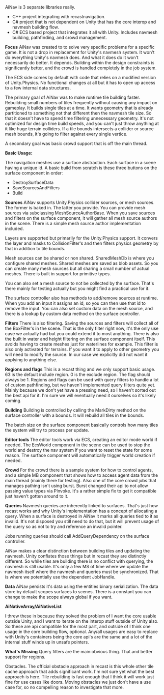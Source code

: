 ﻿
AiNav is 3 separate libraries really.

 - C++ project integrating with recastnavigation.
 - C# project that is not dependent on Unity that has the core interop and navmesh building    flow.
 - C# ECS based project that integrates it all with Unity.   Includes navmesh building, pathfinding, and crowd management.

**Focus**
AiNav was created to to solve very specific problems for a specific game.  It is not a drop in replacement for Unity's navmesh system.  It won't do everything Unity's navmesh does.  And what it does do it won't necessarily do better.  It depends.  Building within the design constraints is significantly better, and the crowd is handled completely in the job system. 

The ECS side comes by default with code that relies on a modified version of Unity.Physics.  No functional changes at all but it has to open up access to a few internal data structures.  

The primary goal of AiNav was to make runtime tile building faster.  Rebuilding small numbers of tiles frequently without causing any impact on gameplay.  It builds single tiles at a time.  It wants geometry that is already partitioned to something not that different then the navmesh tile size.  So that it doesn't have to spend time filtering unnecessary geometry.  It's not optimized for design time build speeds, and you can't just throw anything at it like huge terrain colliders.  If a tile bounds intersects a collider or source mesh bounds, it's going to filter against every single vertice.  

A secondary goal was basic crowd support that is off the main thread.

**Basic Usage:**

The navigation meshes use a surface abstraction.  Each surface in a scene having a unique id.  A basic build from scratch is these three buttons on the surface component in order:

 - DestroySurfaceData
 -  SaveSourcesAndFilters
 -  Build

**Sources**
AiNav supports Unity.Physics collider sources, or mesh sources.  The former is baked in.  The latter you provide.  You can provide mesh sources via subclassing MeshSourceAuthorBase.  When you save sources and filters on the surface component, it will gather all mesh source authors in the scene.  There is a simple mesh source author implementation included.  

Layers are supported but primarily for the Unity.Physics support.  It convers the layer and masks to CollisionFilter's and then filters physics geometry by that in addition to tile bounds.

Mesh sources can be shared or non shared. SharedMeshDb is where you configure shared meshes.  Shared meshes are saved as blob assets.  So you can create many mesh sources but all sharing a small number of actual meshes.  There is built in support for primitive types.

You can also set a mesh source to not be collected by the surface.  That's there mainly for testing actually but you might find a practical use for it.

The surface controller also has methods to add/remove sources at runtime.  When you add an input it assigns an id, so you can then use that id to remove the input.  You can also set custom data on the mesh source, and there is a lookup by custom data method on the surface controller.

**Filters**
There is also filtering.  Saving the sources and filters will collect all of the BoxFilter's in the scene.  That is the only filter right now, it's the only use case we actually had but you could extend it to most anything.  There is also the built in water and height filtering on the surface component itself.  This avoids having to create meshes just for waterlines for example.  This filter is also only activated for terrains.  If you want it to apply to other geometry you will need to modify the source.  In our case we explicitly did not want it applying to anything else.

**Regions and flags**
This is a recast thing and we only support basic usage.  63 is the default include region.  0 is the exclude region.  The flag should always be 1.  Regions and flags can be used with query filters to handle a lot of custom pathfinding, but we haven't implemented query filters quite yet.  Mainly because we don't yet have a pressing need, so I haven't sorted out the best api for it.  I'm sure we will eventually need it ourselves so it's likely coming. 

**Building**
Building is controlled by calling the MarkDirty method on the surface controller with a bounds. It will rebuild all tiles in the bounds.

The batch size on the surface component basically controls how many tiles the system will try to process per update.

**Editor tools**
The editor tools work via ECS, creating an editor mode world if needed.  The EcsWorld component in the scene can be used to stop the world and destroy the nav system if you want to reset the state for some reason.  The surface component will automatically trigger world creation if needed.

**Crowd**
For the crowd there is a sample system for how to control agents, and a simple MB component that shows how to access agent data from the main thread (mainly there for testing).  Also one of the core crowd jobs that manages pathing isn't using burst.  Burst changed their api to not allow passing value types via PInvoke.  It's a rather simple fix to get it compatible just haven't gotten around to it.


**Queries**
Navmesh queries are inherently linked to surfaces.  That's just how recast works and why Unity's implementation has a concept of allocating a query.  When a surface is destroyed in AiNav it marks all queries tied to it as invalid.  It's not disposed you still need to do that, but it will prevent usage of the query so as not to try and reference an invalid pointer.

Jobs  running queries should call AddQueryDependency on the surface controller. 

AiNav makes a clear distinction between building tiles and updating the navmesh.  Unity conflates those things but in recast they are distinctly different.  So while tiles are building there is no conflict with querying, the navmesh is still usable.  It's only a few MS of time where we update the navmesh itself where the navmesh and queries must be synchronized.  That is where we potentially use the dependent JobHandle.  


**Data**
AiNav persists it's data using the entities binary serialization.  The data store by default scopes surfaces to scenes.  There is a constant you can change to make the scope always global if you want.  


**AiNativeArray/AiNativeList**

I threw these in because they solved the problem of I want the core usable outside Unity, and I want to iterate on the interop stuff outside of Unity also.  So these are api compatible for the most part, and outside of I think one usage in the core building flow, optional.  Any/all usages are easy to replace with Unity's containers being the core api's are the same and a lot of the internal stuff winds up in unsafe pointers.

**What's Missing**
Query filters are the main obvious thing.  That and better support for regions.

Obstacles.   The official obstacle approach in recast is this whole other tile cache approach that adds significant work.  I'm not sure yet what the best approach is here.  Tile rebuilding is fast enough that I think it will work just fine for use cases like doors.  Moving obstacles we just don't have a use case for, so no compelling reason to investigate that more.

